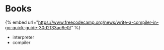 # Books

{% embed url="https://www.freecodecamp.org/news/write-a-compiler-in-go-quick-guide-30d2f33ac6e0/" %}

* interpreter
* compiler

